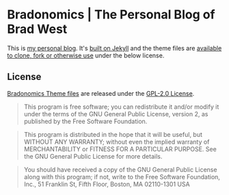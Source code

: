 # Bradonomics | The Personal Blog of Brad West

This is [my personal blog](http://bradonomics.com/). It's [built on Jekyll](http://bradonomics.com/jekyll/) and the theme files are [available to clone, fork or otherwise use](https://github.com/bradonomics/bradonomics.github.io) under the below license.

## License

[Bradonomics Theme files](https://github.com/bradonomics/bradonomics.github.io/blob/master/LICENSE.md) are released under the [GPL-2.0 License](http://www.gnu.org/licenses/gpl-2.0.html).

> This program is free software; you can redistribute it and/or modify
it under the terms of the GNU General Public License, version 2, as
published by the Free Software Foundation.

> This program is distributed in the hope that it will be useful,
but WITHOUT ANY WARRANTY; without even the implied warranty of
MERCHANTABILITY or FITNESS FOR A PARTICULAR PURPOSE.  See the
GNU General Public License for more details.

> You should have received a copy of the GNU General Public License
along with this program; if not, write to the Free Software
Foundation, Inc., 51 Franklin St, Fifth Floor, Boston, MA  02110-1301  USA

